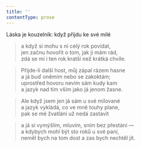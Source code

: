 ```yaml
---
title: ''
contentType: prose
---
```


Láska je kouzelník: když přijdu ke své milé

> a když si mohu s ní celý rok povídat,  
> jen začnu hovořit o tom, jak ji mám rád,  
> zdá se mi i ten rok kratší než krátká chvíle.

> Přijde-li další host, můj zápal rázem hasne  
> a já buď oněmím nebo se zakoktám;  
> uprostřed hovoru nevím sám kudy kam  
> a jazyk nad tím vším jako já jenom žasne.

> Ale když jsem jen já sám u své milované  
> a jazyk vykládá, co ve mně touhy plane,  
> pak se mé žvatlání už nedá zastavit

> a já si vymýšlím, mluvím, sním bez přestání —  
> a kdybych mohl být sto roků u své paní,  
> neměl bych na tom dost a zas bych nechtěl jít.

